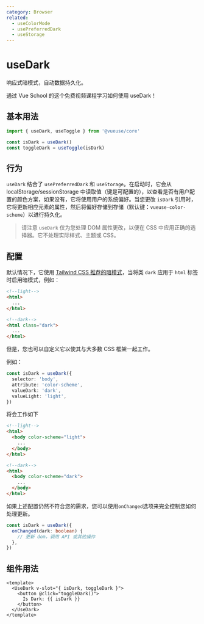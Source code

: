 ```yaml
---
category: Browser
related:
  - useColorMode
  - usePreferredDark
  - useStorage
---
```


# useDark

响应式暗模式，自动数据持久化。

<CourseLink href="https://vueschool.io/lessons/theming-with-vueuse-usedark-and-usecolormode?friend=vueuse">通过 Vue School 的这个免费视频课程学习如何使用 useDark！</CourseLink>

## 基本用法

```js
import { useDark, useToggle } from '@vueuse/core'

const isDark = useDark()
const toggleDark = useToggle(isDark)
```

## 行为

`useDark` 结合了 `usePreferredDark` 和 `useStorage`。在启动时，它会从 localStorage/sessionStorage 中读取值（键是可配置的），以查看是否有用户配置的颜色方案，如果没有，它将使用用户的系统偏好。当您更改 `isDark` 引用时，它将更新相应元素的属性，然后将偏好存储到存储（默认键：`vueuse-color-scheme`）以进行持久化。

> 请注意 `useDark` 仅为您处理 DOM 属性更改，以便在 CSS 中应用正确的选择器。它不处理实际样式、主题或 CSS。

## 配置

默认情况下，它使用 [Tailwind CSS 推荐的暗模式](https://tailwindcss.com/docs/dark-mode#toggling-dark-mode-manually)，当将类 `dark` 应用于 `html` 标签时启用暗模式，例如：

```html
<!--light-->
<html>
  ...
</html>

<!--dark-->
<html class="dark">
  ...
</html>
```

但是，您也可以自定义它以使其与大多数 CSS 框架一起工作。

例如：

```ts
const isDark = useDark({
  selector: 'body',
  attribute: 'color-scheme',
  valueDark: 'dark',
  valueLight: 'light',
})
```

将会工作如下

```html
<!--light-->
<html>
  <body color-scheme="light">
    ...
  </body>
</html>

<!--dark-->
<html>
  <body color-scheme="dark">
    ...
  </body>
</html>
```

如果上述配置仍然不符合您的需求，您可以使用`onChanged`选项来完全控制您如何处理更新。

```ts
const isDark = useDark({
  onChanged(dark: boolean) {
    // 更新 dom，调用 API 或其他操作
  },
})
```

## 组件用法

```vue
<template>
  <UseDark v-slot="{ isDark, toggleDark }">
    <button @click="toggleDark()">
      Is Dark: {{ isDark }}
    </button>
  </UseDark>
</template>
```

